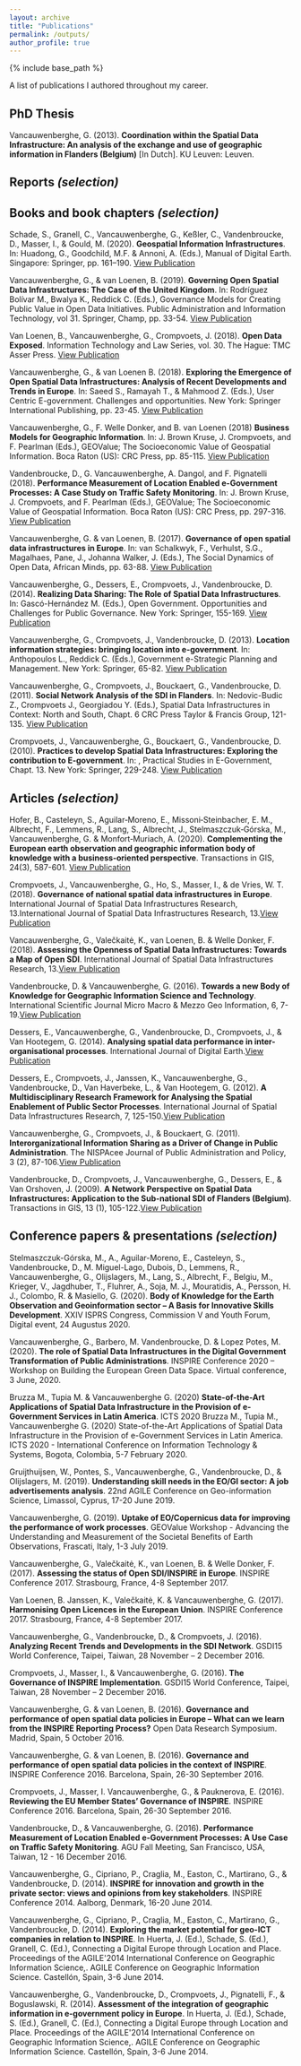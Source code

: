 ```yaml
---
layout: archive
title: "Publications"
permalink: /outputs/
author_profile: true
---
```


{% include base_path %}

A list of publications I authored throughout my career. 
  
## PhD Thesis
Vancauwenberghe, G. (2013). **Coordination within the Spatial Data Infrastructure: An analysis of the exchange and use of geographic information in Flanders (Belgium)** [In Dutch]. KU Leuven: Leuven.

## Reports _(selection)_

## Books and book chapters _(selection)_
Schade, S., Granell, C., Vancauwenberghe, G., Keßler, C., Vandenbroucke, D., Masser, I., & Gould, M. (2020). **Geospatial Information Infrastructures**. In: Huadong, G., Goodchild, M.F. & Annoni, A. (Eds.), Manual of Digital Earth. Singapore: Springer, pp. 161–190. [View Publication](https://link.springer.com/chapter/10.1007/978-981-32-9915-3_5)

Vancauwenberghe, G., & van Loenen, B. (2019). **Governing Open Spatial Data Infrastructures: The Case of the United Kingdom**. In:  Rodríguez Bolívar M., Bwalya K., Reddick C. (Eds.), Governance Models for Creating Public Value in Open Data Initiatives. Public Administration and Information Technology, vol 31. Springer, Champ, pp. 33-54. [View Publication](https://link.springer.com/chapter/10.1007/978-981-32-9915-3_5)

Van Loenen, B., Vancauwenberghe, G., Crompvoets, J. (2018). **Open Data Exposed**. Information Technology and Law Series, vol. 30. The Hague: TMC Asser Press. [View Publication](https://link.springer.com/chapter/10.1007/978-981-32-9915-3_5)

Vancauwenberghe, G., & van Loenen B. (2018). **Exploring the Emergence of Open Spatial Data Infrastructures: Analysis of Recent Developments and Trends in Europe**. In: Saeed S., Ramayah T., & Mahmood Z. (Eds.), User Centric E-government. Challenges and opportunities. New York: Springer International Publishing, pp. 23-45. [View Publication](https://link.springer.com/chapter/10.1007/978-981-32-9915-3_5)

Vancauwenberghe, G., F. Welle Donker, and B. van Loenen (2018) **Business Models for Geographic Information**. In: J. Brown Kruse, J. Crompvoets, and F. Pearlman (Eds.), GEOValue; The Socioeconomic Value of Geospatial Information. Boca Raton (US): CRC Press, pp. 85-115. [View Publication](https://link.springer.com/chapter/10.1007/978-981-32-9915-3_5)

Vandenbroucke, D., G. Vancauwenberghe, A. Dangol, and F. Pignatelli (2018). **Performance Measurement of Location Enabled e-Government Processes: A Case Study on Traffic Safety Monitoring**. In: J. Brown Kruse, J. Crompvoets, and F. Pearlman (Eds.), GEOValue; The Socioeconomic Value of Geospatial Information. Boca Raton (US): CRC Press, pp. 297-316. [View Publication](https://link.springer.com/chapter/10.1007/978-981-32-9915-3_5)

Vancauwenberghe, G. & van Loenen, B. (2017). **Governance of open spatial data infrastructures in Europe**. In: van Schalkwyk, F., Verhulst, S.G., Magalhaes, Pane, J., Johanna Walker, J. (Eds.), The Social Dynamics of Open Data, African Minds, pp. 63-88. [View Publication](https://link.springer.com/chapter/10.1007/978-981-32-9915-3_5)

Vancauwenberghe, G., Dessers, E., Crompvoets, J., Vandenbroucke, D. (2014). **Realizing Data Sharing: The Role of Spatial Data Infrastructures**. In: Gascó-Hernández M. (Eds.), Open Government. Opportunities and Challenges for Public Governance. New York: Springer, 155-169. [View Publication](https://link.springer.com/chapter/10.1007/978-981-32-9915-3_5)

Vancauwenberghe, G., Crompvoets, J., Vandenbroucke, D. (2013). **Location information strategies: bringing location into e-government**. In: Anthopoulos L., Reddick C. (Eds.), Government e-Strategic Planning and Management. New York: Springer, 65-82. [View Publication](https://link.springer.com/chapter/10.1007/978-981-32-9915-3_5)

Vancauwenberghe, G., Crompvoets, J., Bouckaert, G., Vandenbroucke, D. (2011). **Social Network Analysis of the SDI in Flanders**. In: Nedovic-Budic Z., Crompvoets J., Georgiadou Y. (Eds.), Spatial Data Infrastructures in Context: North and South, Chapt. 6 CRC Press Taylor & Francis Group, 121-135. [View Publication](https://link.springer.com/chapter/10.1007/978-981-32-9915-3_5)

Crompvoets, J., Vancauwenberghe, G., Bouckaert, G., Vandenbroucke, D. (2010). **Practices to develop Spatial Data Infrastructures: Exploring the contribution to E-government**. In: , Practical Studies in E-Government, Chapt. 13. New York: Springer, 229-248. [View Publication](https://link.springer.com/chapter/10.1007/978-981-32-9915-3_5)


## Articles _(selection)_

Hofer, B., Casteleyn, S., Aguilar‐Moreno, E., Missoni‐Steinbacher, E. M., Albrecht, F., Lemmens, R., Lang, S., Albrecht, J., Stelmaszczuk‐Górska, M., Vancauwenberghe, G. & Monfort‐Muriach, A. (2020). **Complementing the European earth observation and geographic information body of knowledge with a business‐oriented perspective**. Transactions in GIS, 24(3), 587-601. [View Publication](https://link.springer.com/chapter/10.1007/978-981-32-9915-3_5)

Crompvoets, J., Vancauwenberghe, G., Ho, S., Masser, I., & de Vries, W. T. (2018). **Governance of national spatial data infrastructures in Europe**. International Journal of Spatial Data Infrastructures Research, 13.International Journal of Spatial Data Infrastructures Research, 13.[View Publication](https://link.springer.com/chapter/10.1007/978-981-32-9915-3_5)

Vancauwenberghe, G., Valečkaitė, K., van Loenen, B. & Welle Donker, F. (2018). **Assessing the Openness of Spatial Data Infrastructures: Towards a Map of Open SDI**. International Journal of Spatial Data Infrastructures Research, 13.[View Publication](https://link.springer.com/chapter/10.1007/978-981-32-9915-3_5)

Vandenbroucke, D. & Vancauwenberghe, G. (2016). **Towards a new Body of Knowledge for Geographic Information Science and Technology**. International Scientific Journal Micro Macro & Mezzo Geo Information, 6, 7-19.[View Publication](https://link.springer.com/chapter/10.1007/978-981-32-9915-3_5)

Dessers, E., Vancauwenberghe, G., Vandenbroucke, D., Crompvoets, J., & Van Hootegem, G. (2014). **Analysing spatial data performance in inter-organisational processes**. International Journal of Digital Earth.[View Publication](https://link.springer.com/chapter/10.1007/978-981-32-9915-3_5)

Dessers, E., Crompvoets, J., Janssen, K., Vancauwenberghe, G., Vandenbroucke, D., Van Haverbeke, L., & Van Hootegem, G. (2012). **A Multidisciplinary Research Framework for Analysing the Spatial Enablement of Public Sector Processes**. International Journal of Spatial Data Infrastructures Research, 7, 125-150.[View Publication](https://link.springer.com/chapter/10.1007/978-981-32-9915-3_5)

Vancauwenberghe, G., Crompvoets, J., & Bouckaert, G. (2011). **Interorganizational Information Sharing as a Driver of Change in Public Administration**. The NISPAcee Journal of Public Administration and Policy, 3 (2), 87-106.[View Publication](https://link.springer.com/chapter/10.1007/978-981-32-9915-3_5)

Vandenbroucke, D., Crompvoets, J., Vancauwenberghe, G., Dessers, E., & Van Orshoven, J. (2009). **A Network Perspective on Spatial Data Infrastructures: Application to the Sub-national SDI of Flanders (Belgium)**. Transactions in GIS, 13 (1), 105-122.[View Publication](https://link.springer.com/chapter/10.1007/978-981-32-9915-3_5)


## Conference papers & presentations _(selection)_
Stelmaszczuk-Górska, M., A., Aguilar-Moreno, E., Casteleyn, S., Vandenbroucke, D., M. Miguel-Lago, Dubois, D., Lemmens, R., Vancauwenberghe, G., Olijslagers, M., Lang, S., Albrecht, F., Belgiu, M., Krieger, V., Jagdhuber, T., Fluhrer, A., Soja, M. J., Mouratidis, A., Persson, H. J., Colombo, R. & Masiello, G. (2020). **Body of Knowledge for the Earth Observation and Geoinformation sector – A Basis for Innovative Skills Development**. XXIV ISPRS Congress, Commission V and Youth Forum, Digital event, 24 Augustus 2020.

Vancauwenberghe, G., Barbero, M. Vandenbroucke, D. & Lopez Potes, M. (2020). **The role of Spatial Data Infrastructures in the Digital Government Transformation of Public Administrations**. INSPIRE Conference 2020 – Workshop on Building the European Green Data Space. Virtual conference, 3 June, 2020.

Bruzza M., Tupia M. & Vancauwenberghe G. (2020) **State-of-the-Art Applications of Spatial Data Infrastructure in the Provision of e-Government Services in Latin America**. ICTS 2020 Bruzza M., Tupia M., Vancauwenberghe G. (2020) State-of-the-Art Applications of Spatial Data Infrastructure in the Provision of e-Government Services in Latin America. ICTS 2020 - International Conference on Information Technology & Systems, Bogota, Colombia, 5-7 February 2020.

Gruijthuijsen, W., Pontes, S., Vancauwenberghe, G., Vandenbroucke, D., & Olijslagers, M. (2019). **Understanding skill needs in the EO/GI sector: A job advertisements analysis**. 22nd AGILE Conference on Geo-information Science, Limassol, Cyprus, 17-20 June 2019.

Vancauwenberghe, G. (2019). **Uptake of EO/Copernicus data for improving the performance of work processes**. GEOValue Workshop -  Advancing the Understanding and Measurement of the Societal Benefits of Earth Observations, Frascati, Italy, 1-3 July 2019. 

Vancauwenberghe, G., Valečkaitė, K., van Loenen, B. & Welle Donker, F. (2017). **Assessing the status of Open SDI/INSPIRE in Europe**. INSPIRE Conference 2017. Strasbourg, France, 4-8 September 2017.

Van Loenen, B. Janssen, K., Valečkaitė, K. & Vancauwenberghe, G. (2017). **Harmonising Open Licences in the European Union**. INSPIRE Conference 2017. Strasbourg, France, 4-8 September 2017.

Vancauwenberghe, G., Vandenbroucke, D., & Crompvoets, J. (2016). **Analyzing Recent Trends and Developments in the SDI Network**. GSDI15 World Conference, Taipei, Taiwan, 28 November – 2 December 2016.

Crompvoets, J., Masser, I., & Vancauwenberghe, G. (2016). **The Governance of INSPIRE Implementation**. GSDI15 World Conference, Taipei, Taiwan, 28 November – 2 December 2016.

Vancauwenberghe, G. & van Loenen, B. (2016). **Governance and performance of open spatial data policies in Europe – What can we learn from the INSPIRE Reporting Process?** Open Data Research Symposium. Madrid, Spain, 5 October 2016. 

Vancauwenberghe, G. & van Loenen, B. (2016). **Governance and performance of open spatial data policies in the context of INSPIRE**. INSPIRE Conference 2016. Barcelona, Spain, 26-30 September 2016.

Crompvoets, J., Masser, I. Vancauwenberghe, G., & Pauknerova, E. (2016). **Reviewing the EU Member States’ Governance of INSPIRE**. INSPIRE Conference 2016. Barcelona, Spain, 26-30 September 2016.

Vandenbroucke, D., & Vancauwenberghe, G. (2016). **Performance Measurement of Location Enabled e-Government Processes: A Use Case on Traffic Safety Monitoring**. AGU Fall Meeting, San Francisco, USA, Taiwan, 12 - 16 December  2016.

Vancauwenberghe, G., Cipriano, P., Craglia, M., Easton, C., Martirano, G., & Vandenbroucke, D. (2014). **INSPIRE for innovation and growth in the private sector: views and opinions from key stakeholders**. INSPIRE Conference 2014. Aalborg, Denmark, 16-20 June 2014.

Vancauwenberghe, G., Cipriano, P., Craglia, M., Easton, C., Martirano, G., Vandenbroucke, D. (2014). **Exploring the market potential for geo-ICT companies in relation to INSPIRE**. In Huerta, J. (Ed.), Schade, S. (Ed.), Granell, C. (Ed.), Connecting a Digital Europe through Location and Place. Proceedings of the AGILE'2014 International Conference on Geographic Information Science,. AGILE Conference on Geographic Information Science. Castellón, Spain, 3-6 June 2014.

Vancauwenberghe, G., Vandenbroucke, D., Crompvoets, J., Pignatelli, F., & Boguslawski, R. (2014). **Assessment of the integration of geographic information in e-government policy in Europe**. In Huerta, J. (Ed.), Schade, S. (Ed.), Granell, C. (Ed.), Connecting a Digital Europe through Location and Place. Proceedings of the AGILE'2014 International Conference on Geographic Information Science,. AGILE Conference on Geographic Information Science. Castellón, Spain, 3-6 June 2014. 
